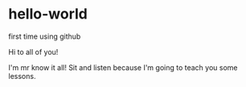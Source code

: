# hello-world
first time using github 

Hi to all of you!

I'm mr know it all! Sit and listen because I'm going to teach you some lessons.
